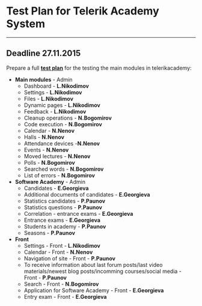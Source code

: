 # Test Plan for Telerik Academy System
***
## Deadline 27.11.2015

Prepare a full **[test plan](http://www.computing.dcu.ie/~davids/courses/CA267/ieee829mtp.pdf)** for the testing the main modules in telerikacademy:

* __Main modules__ - Admin
	* Dashboard - **L.Nikodimov**
	* Settings - **L.Nikodimov**
	* Files - **L.Nikodimov**
	* Dynamic pages - **L.Nikodimov**
	* Feedback - **L.Nikodimov**
	* Cleanup operations - **N.Bogomirov**
	* Code execution - **N.Bogomirov**
	* Calendar - **N.Nenov**
	* Halls - **N.Nenov**
	* Attendance devices -**N.Nenov**
	* Events - **N.Nenov**
	* Moved lectures - **N.Nenov**
	* Polls - **N.Bogomirov**
	* Searched words - **N.Bogomirov**
	* List of errors - **N.Bogomirov**
* __Software Academy__ - Admin
	* Candidates - **E.Georgieva**
	* Additional documents of candidates - **E.Georgieva**
	* Statistics candidates - **P.Paunov**
	* Statistics questions - **P.Paunov**
	* Correlation - entrance exams - **E.Georgieva**
	* Entrance exams - **E.Georgieva**
	* Students in academy - **P.Paunov**
	* Seasons - **P.Paunov**
* __Front__
	* Settings - Front - **L.Nikodimov**
	* Calendar - Front - **N.Nenov**
	* Navigation of site - Front - **P.Paunov**
	* To receive information about last forum posts/last video materials/newest blog posts/incomming courses/social media - Front - **P.Paunov**
	* Search - Front - **N.Bogomirov**
	* Application for Software Academy - Front - **E.Georgieva**
	* Entry exam - Front - **E.Georgieva**